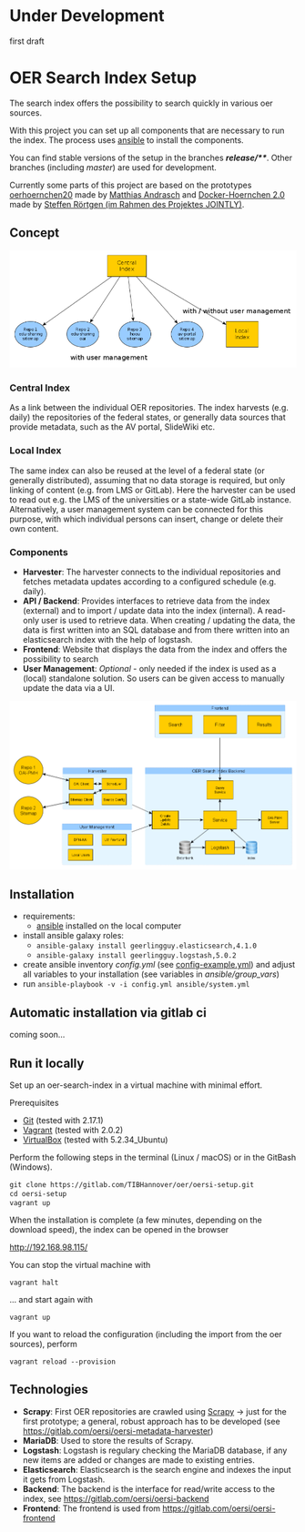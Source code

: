 # **Under Development**

first draft

# OER Search Index Setup

The search index offers the possibility to search quickly in various oer sources.

With this project you can set up all components that are necessary to run the index. The process uses [ansible](https://docs.ansible.com/) to install the components.

You can find stable versions of the setup in the branches **_release/\*\*_**. Other branches (including _master_) are used for development.

Currently some parts of this project are based on the prototypes [oerhoernchen20](https://github.com/programmieraffe/oerhoernchen20) made by [Matthias Andrasch](https://twitter.com/m_andrasch) and [Docker-Hoernchen 2.0](https://github.com/sroertgen/oerhoernchen20_docker) made by [Steffen Rörtgen (im Rahmen des Projektes JOINTLY)](https://github.com/sroertgen).

## Concept

![Overview OERSI](doc/images/OER-Search-Index-Overview.png)

### Central Index

As a link between the individual OER repositories. The index harvests (e.g. daily) the repositories of the federal states, or generally data sources that provide metadata, such as the AV portal, SlideWiki etc.

### Local Index

The same index can also be reused at the level of a federal state (or generally distributed), assuming that no data storage is required, but only linking of content (e.g. from LMS or GitLab). Here the harvester can be used to read out e.g. the LMS of the universities or a state-wide GitLab instance. Alternatively, a user management system can be connected for this purpose, with which individual persons can insert, change or delete their own content.

### Components

* **Harvester**: The harvester connects to the individual repositories and fetches metadata updates according to a configured schedule (e.g. daily).
* **API / Backend**: Provides interfaces to retrieve data from the index (external) and to import / update data into the index (internal). A read-only user is used to retrieve data. When creating / updating the data, the data is first written into an SQL database and from there written into an elasticsearch index with the help of logstash.
* **Frontend**: Website that displays the data from the index and offers the possibility to search
* **User Management**: _Optional_ - only needed if the index is used as a (local) standalone solution. So users can be given access to manually update the data via a UI.

![Components OERSI](doc/images/OER-Search-Index-Components.png)

## Installation

* requirements:
     * [ansible](https://docs.ansible.com/) installed on the local computer
* install ansible galaxy roles:
     * ```ansible-galaxy install geerlingguy.elasticsearch,4.1.0``` 
     * ```ansible-galaxy install geerlingguy.logstash,5.0.2``` 
* create ansible inventory _config.yml_ (see [config-example.yml](config-example.yml)) and adjust all variables to your installation (see variables in _ansible/group_vars_)
* run ```ansible-playbook -v -i config.yml ansible/system.yml```

## Automatic installation via gitlab ci

coming soon...

## Run it locally 

Set up an oer-search-index in a virtual machine with minimal effort.

Prerequisites
* [Git](https://git-scm.com/downloads) (tested with 2.17.1)
* [Vagrant](https://www.vagrantup.com/downloads.html) (tested with 2.0.2)
* [VirtualBox](https://www.virtualbox.org/wiki/Downloads) (tested with 5.2.34_Ubuntu)

Perform the following steps in the terminal (Linux / macOS) or in the GitBash (Windows).
```
git clone https://gitlab.com/TIBHannover/oer/oersi-setup.git
cd oersi-setup
vagrant up
```
When the installation is complete (a few minutes, depending on the download speed), the index can be opened in the browser

<http://192.168.98.115/>

You can stop the virtual machine with
```
vagrant halt
```
... and start again with
```
vagrant up
```
If you want to reload the configuration (including the import from the oer sources), perform
```
vagrant reload --provision
```

## Technologies

- **Scrapy**: First OER repositories are crawled using [Scrapy](http://scrapy.org/) -> just for the first prototype; a general, robust approach has to be developed (see https://gitlab.com/oersi/oersi-metadata-harvester)
- **MariaDB**: Used to store the results of Scrapy.
- **Logstash**: Logstash is regulary checking the MariaDB database, if any new items are added or changes are made to existing entries.
- **Elasticsearch**: Elasticsearch is the search engine and indexes the input it gets from Logstash.
- **Backend**: The backend is the interface for read/write access to the index, see https://gitlab.com/oersi/oersi-backend
- **Frontend**: The frontend is used from https://gitlab.com/oersi/oersi-frontend

